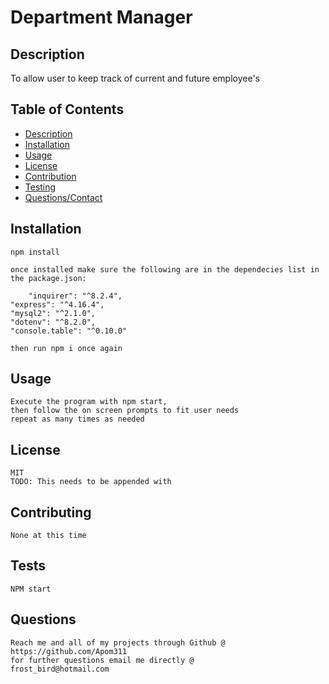 # **Department Manager**

## Description 

To allow user to keep track of current and future employee's

## Table of Contents 

- [Description](#description)
- [Installation](#installation)
- [Usage](#usage)
- [License](#license)
- [Contribution](#contributing)
- [Testing](#tests)
- [Questions/Contact](#questions)

## Installation 

    npm install

    once installed make sure the following are in the dependecies list in the package.json:

        "inquirer": "^8.2.4",
    "express": "^4.16.4",
    "mysql2": "^2.1.0",
    "dotenv": "^8.2.0",
    "console.table": "^0.10.0"

    then run npm i once again


## Usage

    Execute the program with npm start,
    then follow the on screen prompts to fit user needs
    repeat as many times as needed

## License 

    MIT
    TODO: This needs to be appended with 

## Contributing 

    None at this time

## Tests

    NPM start

## Questions

    Reach me and all of my projects through Github @ 
    https://github.com/Apom311
    for further questions email me directly @
    frost_bird@hotmail.com